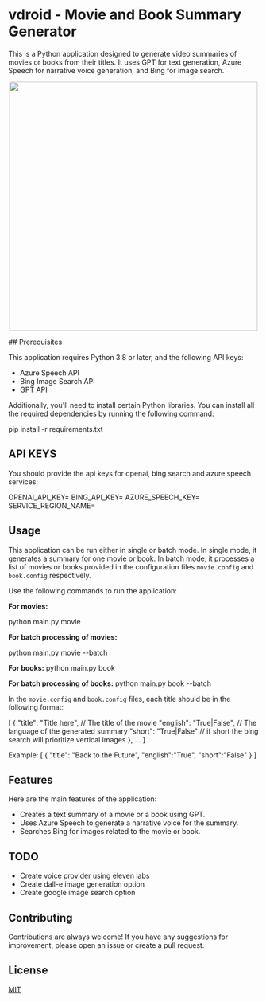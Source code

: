# vdroid - Movie and Book Summary Generator

This is a Python application designed to generate video summaries of movies or books from their titles. It uses GPT for text generation, Azure Speech for narrative voice generation, and Bing for image search.

<p align="center">
  <img src="https://github.com/ricardoborges/vdroid/assets/404572/6eafd2c1-4834-436a-98bb-06d02f95f224" width="500">
</p>
## Prerequisites

This application requires Python 3.8 or later, and the following API keys:

- Azure Speech API
- Bing Image Search API
- GPT API

Additionally, you'll need to install certain Python libraries. You can install all the required dependencies by running the following command:

pip install -r requirements.txt

## API KEYS

You should provide the api keys for openai, bing search and azure speech services:

OPENAI_API_KEY=
BING_API_KEY=
AZURE_SPEECH_KEY=
SERVICE_REGION_NAME=

## Usage

This application can be run either in single or batch mode. In single mode, it generates a summary for one movie or book. In batch mode, it processes a list of movies or books provided in the configuration files `movie.config` and `book.config` respectively.

Use the following commands to run the application:

**For movies:**

python main.py movie

**For batch processing of movies:**

python main.py movie --batch

**For books:**
python main.py book

**For batch processing of books:**
python main.py book --batch

In the `movie.config` and `book.config` files, each title should be in the following format:

[
{
"title": "Title here", // The title of the movie
"english": "True|False", // The language of the generated summary
"short": "True|False" // if short the bing search will prioritize vertical images
},
...
]

Example:
[
{ "title": "Back to the Future", "english":"True", "short":"False" }
]

## Features

Here are the main features of the application:

- Creates a text summary of a movie or a book using GPT.
- Uses Azure Speech to generate a narrative voice for the summary.
- Searches Bing for images related to the movie or book.

## TODO 

- Create voice provider using eleven labs
- Create dall-e image generation option
- Create google image search option

## Contributing

Contributions are always welcome! If you have any suggestions for improvement, please open an issue or create a pull request.

## License

[MIT](https://choosealicense.com/licenses/mit/)

